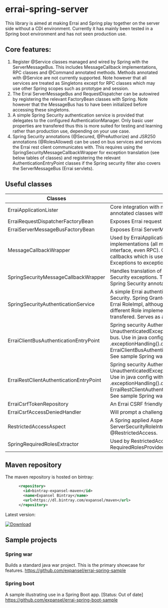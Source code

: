 # errai-spring-server
This library is aimed at making Errai and Spring play together on the server side without a CDI environment. Currently it has mainly been tested in a Spring boot environment and has not seen production use.


## Core features:
1. Register @Service classes managed and wired by Spring with the ServerMessageBus. This includes MessageCallback implementations, RPC classes and @Command annotated methods. Methods annotated with @Service are not currently supported. Note however that all services are treated as Singletons except for RPC classes which may use other Spring scopes such as prototype and session.
2. The Errai ServerMessageBus and RequestDispatcher can be autowired by registering the relevant FactoryBean classes with Spring. Note however that the MessageBus has to have been initialized before accessing these singletons. 
3. A simple Spring Security authentication service is provided that delegates to the configured AuthenticationManager. Only basic user properties are transfered thus this is more suited for testing and learning rather than production use, depending on your use case.
4. Spring Security annotations (@Secured, @PreAuthorize) and JSR250 annotations (@RolesAllowed) can be used on bus services and services the Errai rest client communicates with. This requires using the SpringSecurityMessageCallbackWrapper for exception translation (see below tables of classes) and registering the relevant AuthenticationEntryPoint classes if the Spring security filter also covers the ServerMessageBus (Errai servlets).


## Useful classes
| Classes  | Description |
| -------- | ----------- |
| ErraiApplicationLister  | Core integration with message bus, registering @Service annotated classes with the message bus. |
| ErraiRequestDispatcherFactoryBean  | Exposes Errai request dispatcher to Spring beans.  |
| ErraiServerMessageBusFactoryBean  | Exposes Errai ServerMessageBus to Spring beans.  |
| MessageCallbackWrapper  | Used by ErraiApplicationLister to wrap all MessageCallback implementations (all messagebus services use this base interface, even RPC). Can globally intercept calls to message callbacks which is used internally to map Spring Security Exceptions to exceptions the Bus can send to the client. |
| SpringSecurityMessageCallbackWrapper  | Handles translation of Spring Security exceptions to Errai Security exceptions. This is necessary if you want to use Spring Security annotations on Errai bus services. |
| SpringSecurityAuthenticationService | A simple Errai authentication service that delegates to Spring Security. Spring GrantedAuthority classes are converted to Errai RoleImpl, although it can be subclassed to use a different Role implementation. Only basic user properties are transfered. Serves as an example implementation. |
| ErraiClientBusAuthenticationEntryPoint | Spring security AuthenticationEntryPoint that writes a UnauthenticatedException response to the client message bus. Use in java config with .exceptionHandling().defaultAuthenticationEntryPointFor(new ErraiClientBusAuthenticationEntryPoint(),clientBusMatcher). See sample Spring war app. |
| ErraiRestClientAuthenticationEntryPoint | Spring security AuthenticationEntryPoint that writes a UnauthenticatedException response to the errai Rest client. Use in java config with .exceptionHandling().defaultAuthenticationEntryPointFor(new ErraiRestClientAuthenticationEntryPoint(),restClientMatcher). See sample Spring war app. |
| ErraiCsrfTokenRepository | An Errai CSRF friendly Spring CsrfTokenRepository. |
| ErraiCsrfAccessDeniedHandler | Will prompt a challenge when CSRF token missing. |
| RestrictedAccessAspect | A Spring applied AspectJ aspect which delegates to the Errai ServerSecurityRoleInterceptor to handle applying @RestrictedAccess. |
| SpringRequiredRolesExtractor | Used by RestrictedAccessAspect to handle Spring managed RequiredRolesProvider classes. | 


## Maven repository
The maven repository is hosted on bintray:

```xml
      <repository>
        <id>bintray-expansel-maven</id>
        <name>Expansel Bintray</name>
        <url>https://dl.bintray.com/expansel/maven</url>
      </repository>
```
Latest version:

[ ![Download](https://api.bintray.com/packages/expansel/maven/errai-spring-server/images/download.svg) ](https://bintray.com/expansel/maven/errai-spring-server/_latestVersion)


## Sample projects
### Spring war
Builds a standard java war project. This is the primary showcase for features.
<https://github.com/expansel/errai-spring-sample>


### Spring boot
A sample illustrating use in a Spring Boot app. [Status: Out of date]
<https://github.com/expansel/errai-spring-boot-sample>

